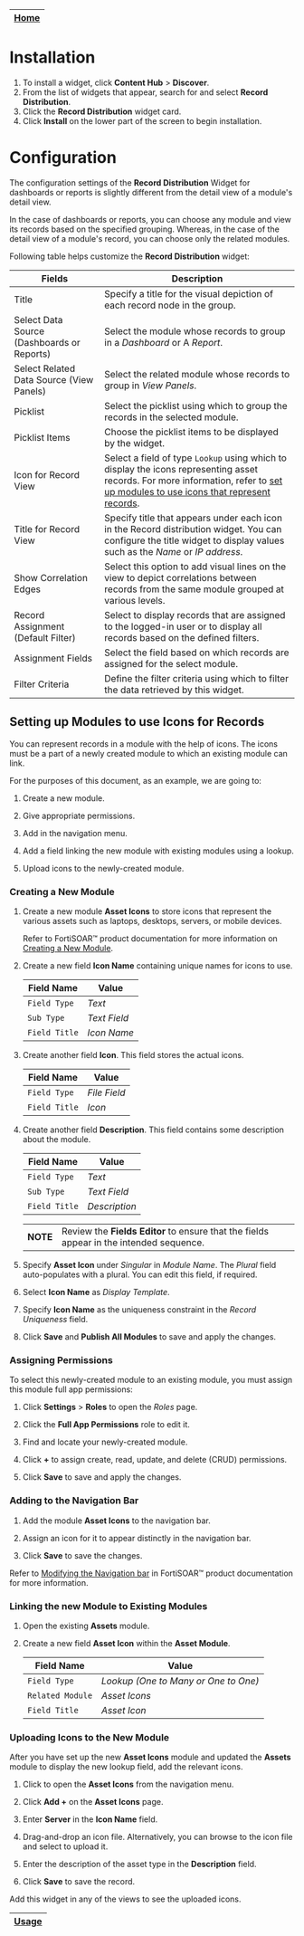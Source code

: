 | [Home](../README.md) |
| -------------------- |

# Installation

1. To install a widget, click **Content Hub** > **Discover**.
2. From the list of widgets that appear, search for and select **Record Distribution**.
3. Click the **Record Distribution** widget card.
4. Click **Install** on the lower part of the screen to begin installation.

# Configuration

The configuration settings of the **Record Distribution** Widget for dashboards or reports is slightly different from the detail view of a module's detail view. 

In the case of dashboards or reports, you can choose any module and view its records based on the specified grouping. Whereas, in the case of the detail view of a module's record, you can choose only the related modules.

Following table helps customize the **Record Distribution** widget:

| Fields                                     | Description                                                                                                                                                                                                                     |
|--------------------------------------------|---------------------------------------------------------------------------------------------------------------------------------------------------------------------------------------------------------------------------------|
| Title                                      | Specify a title for the visual depiction of each record node in the group.                                                                                                                                                      |
| Select Data Source (Dashboards or Reports) | Select the module whose records to group in a *Dashboard* or A *Report*.                                                                                                                                                        |
| Select Related Data Source (View Panels)   | Select the related module whose records to group in *View Panels*.                                                                                                                                                              |
| Picklist                                   | Select the picklist using which to group the records in the selected module.                                                                                                                                                    |
| Picklist Items                             | Choose the picklist items to be displayed by the widget.                                                                                                                                                                        |
| Icon for Record View                       | Select a field of type `Lookup` using which to display the icons representing asset records. For more information, refer to [set up modules to use icons that represent records](#setting-up-modules-to-use-icons-for-records). |
| Title for Record View                      | Specify title that appears under each icon in the Record distribution widget. You can configure the title widget to display values such as the *Name* or *IP address*.                                                          |
| Show Correlation Edges                     | Select this option to add visual lines on the view to depict correlations between records from the same module grouped at various levels.                                                                                       |
| Record Assignment (Default Filter)         | Select to display records that are assigned to the logged-in user or to display all records based on the defined filters.                                                                                                       |
| Assignment Fields                          | Select the field based on which records are assigned for the select module.                                                                                                                                                     |
| Filter Criteria                            | Define the filter criteria using which to filter the data retrieved by this widget.                                                                                                                                             |

## Setting up Modules to use Icons for Records

You can represent records in a module with the help of icons. The icons must be a part of a newly created module to which an existing module can link.

For the purposes of this document, as an example, we are going to:

1. Create a new module.

2. Give appropriate permissions.

3. Add in the navigation menu.

4. Add a field linking the new module with existing modules using a lookup.

5. Upload icons to the newly-created module.

### Creating a New Module

1. Create a new module **Asset Icons** to store icons that represent the various assets such as laptops, desktops, servers, or mobile devices.

    Refer to FortiSOAR&trade; product documentation for more information on [Creating a New Module](https://docs.fortinet.com/document/fortisoar/7.4.1/administration-guide/97786/application-editor#Creating_a_New_Module).

2. Create a new field **Icon Name** containing unique names for icons to use.

    | Field Name    | Value        |
    |---------------|--------------|
    | `Field Type`  | *Text*       |
    | `Sub Type`    | *Text Field* |
    | `Field Title` | *Icon Name*  |

3. Create another field **Icon**. This field stores the actual icons.

    | Field Name    | Value        |
    |---------------|--------------|
    | `Field Type`  | *File Field* |
    | `Field Title` | *Icon*       |

4. Create another field **Description**. This field contains some description about the module.

    | Field Name    | Value         |
    |---------------|---------------|
    | `Field Type`  | *Text*        |
    | `Sub Type`    | *Text Field*  |
    | `Field Title` | *Description* |


    <table>
        <td><strong>NOTE</strong></td><td>Review the <strong>Fields Editor</strong> to ensure that the fields appear in the intended sequence.</td>
    </table>

5. Specify **Asset Icon** under *Singular* in *Module Name*. The *Plural* field auto-populates with a plural. You can edit this field, if required.

6. Select **Icon Name** as *Display Template*.

7. Specify **Icon Name** as the uniqueness constraint in the *Record Uniqueness* field.

8. Click **Save** and **Publish All Modules** to save and apply the changes.

### Assigning Permissions

To select this newly-created module to an existing module, you must assign this module full app permissions:

1. Click **Settings** > **Roles** to open the *Roles* page.

2. Click the **Full App Permissions** role to edit it.

3. Find and locate your newly-created module.

4. Click **+** to assign create, read, update, and delete (CRUD) permissions.

5. Click **Save** to save and apply the changes.

### Adding to the Navigation Bar

1. Add the module **Asset Icons** to the navigation bar.

2. Assign an icon for it to appear distinctly in the navigation bar.

3. Click **Save** to save the changes.

Refer to [Modifying the Navigation bar](https://docs.fortinet.com/document/fortisoar/7.4.1/administration-guide/97786/application-editor#Modifying_the_Navigation_bar) in FortiSOAR&trade; product documentation for more information.

### Linking the new Module to Existing Modules

1. Open the existing **Assets** module.

2. Create a new field **Asset Icon** within the **Asset Module**.

    | Field Name       | Value                                |
    |------------------|--------------------------------------|
    | `Field Type`     | *Lookup (One to Many or One to One)* |
    | `Related Module` | *Asset Icons*                        |
    | `Field Title`    | *Asset Icon*                         |

### Uploading Icons to the New Module

After you have set up the new **Asset Icons** module and updated the **Assets** module to display the new lookup field, add the relevant icons.

1. Click to open the **Asset Icons** from the navigation menu.

2. Click **Add +** on the **Asset Icons** page.

3. Enter **Server** in the **Icon Name** field.

3. Drag-and-drop an icon file. Alternatively, you can browse to the icon file and select to upload it.

4. Enter the description of the asset type in the **Description** field.

5. Click **Save** to save the record.

Add this widget in any of the views to see the uploaded icons.

| [Usage](./usage.md) |
| ------------------- |
